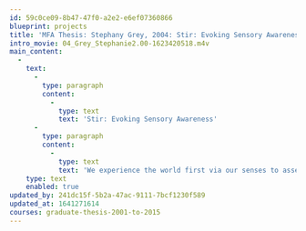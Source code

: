 ```yaml
---
id: 59c0ce09-8b47-47f0-a2e2-e6ef07360866
blueprint: projects
title: 'MFA Thesis: Stephany Grey, 2004: Stir: Evoking Sensory Awareness'
intro_movie: 04_Grey_Stephanie2.00-1623420518.m4v
main_content:
  -
    text:
      -
        type: paragraph
        content:
          -
            type: text
            text: 'Stir: Evoking Sensory Awareness'
      -
        type: paragraph
        content:
          -
            type: text
            text: 'We experience the world first via our senses to assemble the meaning of things and our own relationships to them. This thesis explores particularly what happens when this awareness engages our curiosity and confronts us with the unexpected. Expectations must be challenged for unexpected meetings of the senses are conduits to explore what we have grown accustomed to, yielding new relationships and therefore new insights. These principles of this thesis are explored through work in exhibition, environmental and book design. As a participant of these conveniences I understand their use. As a designer, I want to counterbalance their effects. As a result a richer experience unfolds for both audience and designer.'
    type: text
    enabled: true
updated_by: 241dc15f-5b2a-47ac-9111-7bcf1230f589
updated_at: 1641271614
courses: graduate-thesis-2001-to-2015
---
```

